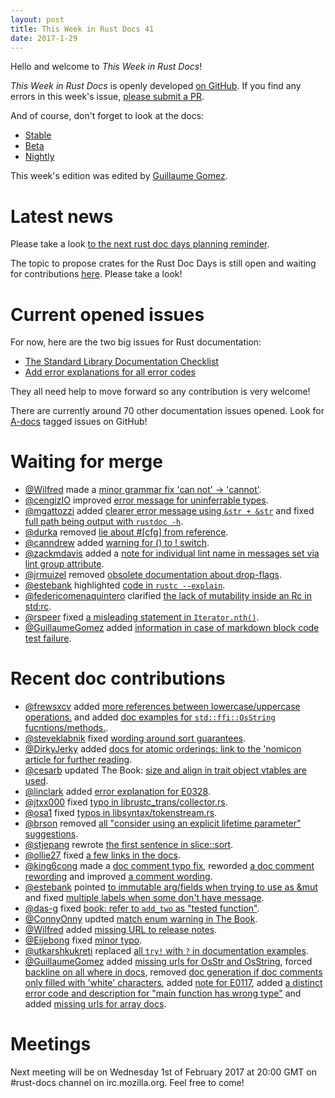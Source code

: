 ```yaml
---
layout: post
title: This Week in Rust Docs 41
date: 2017-1-29
---
```


Hello and welcome to *This Week in Rust Docs*!

*This Week in Rust Docs* is openly developed [on GitHub](https://github.com/GuillaumeGomez/this-week-in-rust-docs).
If you find any errors in this week's issue, [please submit a PR](https://github.com/GuillaumeGomez/this-week-in-rust-docs/pulls).

And of course, don't forget to look at the docs:

* [Stable](https://doc.rust-lang.org/)
* [Beta](http://doc.rust-lang.org/beta/)
* [Nightly](http://doc.rust-lang.org/nightly/)

This week's edition was edited by [Guillaume Gomez](https://github.com/GuillaumeGomez).

# Latest news

Please take a look [to the next rust doc days planning reminder](https://users.rust-lang.org/t/reminder-planning-the-next-rust-doc-days/6901).

The topic to propose crates for the Rust Doc Days is still open and waiting for contributions [here](https://users.rust-lang.org/t/call-for-proposals-for-next-rust-doc-days-crates/6685). Please take a look!

# Current opened issues

For now, here are the two big issues for Rust documentation:

* [The Standard Library Documentation Checklist](https://github.com/rust-lang/rust/issues/29329)
* [Add error explanations for all error codes](https://github.com/rust-lang/rust/issues/32777)

They all need help to move forward so any contribution is very welcome!

There are currently around 70 other documentation issues opened. Look for [A-docs](https://github.com/rust-lang/rust/issues?q=is%3Aopen+is%3Aissue+label%3AA-docs) tagged issues on GitHub!

# Waiting for merge

* [@Wilfred](https://github.com/Wilfred) made a [minor grammar fix 'can not' -> 'cannot'](https://github.com/rust-lang/rust/pull/39389).
* [@cengizIO](https://github.com/cengizIO) improved [error message for uninferrable types](https://github.com/rust-lang/rust/pull/39361).
* [@mgattozzi](https://github.com/mgattozzi) added [clearer error message using `&str + &str`](https://github.com/rust-lang/rust/pull/39116) and fixed [full path being output with `rustdoc -h`](https://github.com/rust-lang/rust/pull/39312).
* [@durka](https://github.com/durka) removed [lie about #[cfg] from reference](https://github.com/rust-lang/rust/pull/39374).
* [@canndrew](https://github.com/canndrew) added [warning for () to ! switch](https://github.com/rust-lang/rust/pull/39009).
* [@zackmdavis](https://github.com/zackmdavis) added a [note for individual lint name in messages set via lint group attribute](https://github.com/rust-lang/rust/pull/38103).
* [@jrmuizel](https://github.com/jrmuizel) removed [obsolete documentation about drop-flags](https://github.com/rust-lang/rust/pull/39304).
* [@estebank](https://github.com/estebank) highlighted [code in `rustc --explain`](https://github.com/rust-lang/rust/pull/39300).
* [@federicomenaquintero](https://github.com/federicomenaquintero) clarified [the lack of mutability inside an Rc in std:rc](https://github.com/rust-lang/rust/pull/39299).
* [@rspeer](https://github.com/rspeer) fixed [a misleading statement in `Iterator.nth()`](https://github.com/rust-lang/rust/pull/39174).
* [@GuillaumeGomez](https://github.com/GuillaumeGomez) added [information in case of markdown block code test failure](https://github.com/rust-lang/rust/pull/36320).

# Recent doc contributions

* [@frewsxcv](https://github.com/frewsxcv) added [more references between lowercase/uppercase operations.](https://github.com/rust-lang/rust/pull/39233) and added [doc examples for `std::ffi::OsString` fucntions/methods.](https://github.com/rust-lang/rust/pull/39221).
* [@steveklabnik](https://github.com/steveklabnik) fixed [wording around sort guarantees](https://github.com/rust-lang/rust/pull/38961).
* [@DirkyJerky](https://github.com/DirkyJerky) added [docs for atomic orderings: link to the 'nomicon article for further reading](https://github.com/rust-lang/rust/pull/39200).
* [@cesarb](https://github.com/cesarb) updated The Book: [size and align in trait object vtables are used](https://github.com/rust-lang/rust/pull/39191).
* [@linclark](https://github.com/linclark) added [error explanation for E0328](https://github.com/rust-lang/rust/pull/38108).
* [@jtxx000](https://github.com/jtxx000) fixed [typo in librustc_trans/collector.rs](https://github.com/rust-lang/rust/pull/39378).
* [@osa1](https://github.com/osa1) fixed [typos in libsyntax/tokenstream.rs](https://github.com/rust-lang/rust/pull/39360).
* [@brson](https://github.com/brson) removed [all "consider using an explicit lifetime parameter" suggestions](https://github.com/rust-lang/rust/pull/37057).
* [@stjepang](https://github.com/stjepang) rewrote [the first sentence in slice::sort](https://github.com/rust-lang/rust/pull/39314).
* [@ollie27](https://github.com/ollie27) fixed [a few links in the docs](https://github.com/rust-lang/rust/pull/39344).
* [@king6cong](https://github.com/king6cong) made a [doc comment typo fix](https://github.com/rust-lang/rust/pull/39321), reworded [a doc comment rewording](https://github.com/rust-lang/rust/pull/39267) and improved [a comment wording](https://github.com/rust-lang/rust/pull/39238).
* [@estebank](https://github.com/estebank) pointed [to immutable arg/fields when trying to use as &mut](https://github.com/rust-lang/rust/pull/39139) and fixed [multiple labels when some don't have message](https://github.com/rust-lang/rust/pull/39214).
* [@das-g](https://github.com/das-g) fixed [book: refer to `add_two` as "tested function"](https://github.com/rust-lang/rust/pull/39278).
* [@ConnyOnny](https://github.com/ConnyOnny) updted [match enum warning in The Book](https://github.com/rust-lang/rust/pull/38794).
* [@Wilfred](https://github.com/Wilfred) added [missing URL to release notes](https://github.com/rust-lang/rust/pull/39248).
* [@Eijebong](https://github.com/Eijebong) fixed [minor typo](https://github.com/rust-lang/rust/pull/39242).
* [@utkarshkukreti](https://github.com/utkarshkukreti) replaced [all `try!` with `?` in documentation examples](https://github.com/rust-lang/rust/pull/38648).
* [@GuillaumeGomez](https://github.com/GuillaumeGomez) added [missing urls for OsStr and OsString](https://github.com/rust-lang/rust/pull/39224), forced [backline on all where in docs](https://github.com/rust-lang/rust/pull/39222), removed [doc generation if doc comments only filled with 'white' characters](https://github.com/rust-lang/rust/pull/39340), added [note for E0117](https://github.com/rust-lang/rust/pull/39306), added [a distinct error code and description for "main function has wrong type"](https://github.com/rust-lang/rust/pull/38819) and added [missing urls for array docs](https://github.com/rust-lang/rust/pull/39276).

# Meetings

Next meeting will be on Wednesday 1st of February 2017 at 20:00 GMT on #rust-docs channel on irc.mozilla.org. Feel free to come!
